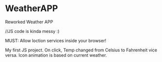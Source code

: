 # WeatherAPP
Reworked Weather APP

//JS code is kinda messy :)

MUST: Allow loction services inside your browser!

My first JS project. 
On click, Temp changed from Celsius to Fahrenheit vice versa.
Icon animation is based on current weather.
